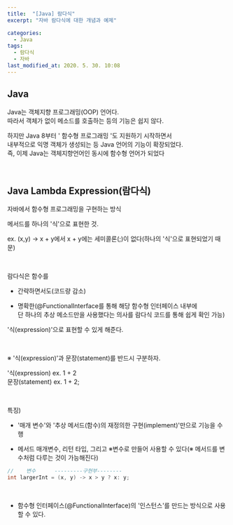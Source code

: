 ```yaml
---
title:  "[Java] 람다식"
excerpt: "자바 람다식에 대한 개념과 예제"

categories:
  - Java
tags:
  - 람다식
  - 자바
last_modified_at: 2020. 5. 30. 10:08
---
```


## Java

Java는 객체지향 프로그래밍(OOP) 언어다.  
따라서 객체가 없이 메소드를 호출하는 등의 기능은 쉽지 않다.

하지만 Java 8부터 ' 함수형 프로그래밍 '도 지원하기 시작하면서  
내부적으로 익명 객체가 생성되는 등 Java 언어의 기능이 확장되었다.  
즉, 이제 Java는 객체지향언어인 동시에 함수형 언어가 되었다

<br/>

## Java Lambda Expression(람다식)

자바에서 함수형 프로그래밍을 구현하는 방식

메서드를 하나의 '식'으로 표현한 것.

ex. (x,y) -> x + y에서 x + y에는 세미콜론(;)이 없다(하나의 '식'으로 표현되었기 때문)

<br/>

람다식은 함수를  

- 간략하면서도(코드량 감소)  

- 명확한(@FunctionalInterface를 통해 해당 함수형 인터페이스 내부에  
단 하나의 추상 메소드만을 사용했다는 의사를 람다식 코드를 통해 쉽게 확인 가능)

'식(expression)'으로 표현할 수 있게 해준다.

<br/>

※ '식(expression)'과 문장(statement)를 반드시 구분하자.  

'식(expression) ex. 1 + 2  
문장(statement) ex. 1 + 2;

<br/>

특징)



- '매개 변수'와 '추상 메서드(함수)의 재정의한 구현(implement)'만으로 기능을 수행

- 메서드 매개변수, 리턴 타입, 그리고 ※변수로 만들어 사용할 수 있다(※ 메서드를 변수처럼 다루는 것이 가능해진다)

```java
//    변수      ---------구현부--------
int largerInt = (x, y) -> x > y ? x: y;
```

<br/>

- 함수형 인터페이스(@FunctionalInterface)의 '인스턴스'를 만드는 방식으로 사용할 수 있다. 
